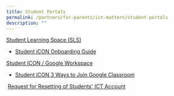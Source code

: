 ```yaml
---
title: Student Portals
permalink: /partners/for-parents/ict-matters/student-portals
description: ""
---
```

[Student Learning Space (SLS)](https://vle.learning.moe.edu.sg/login)  
* [Student iCON Onboarding Guide](/files/TNS%20-%20Onboarding%20Guide%20for%20Student%20iCON_for%20PG.pdf)
  
[Student ICON / Google Workspace](https://workspace.google.com/dashboard)  
* [Student iCON 3 Ways to Join Google Classroom](/files/Student%20iCON%20-%20Student%20EDM%20-%20Introducing%20Google%20Classroom_3%20ways%20to%20join%20Google%20classroom.pdf)

 [Request for Resetting of Students' ICT Account](https://go.gov.sg/tnspasswordreset)